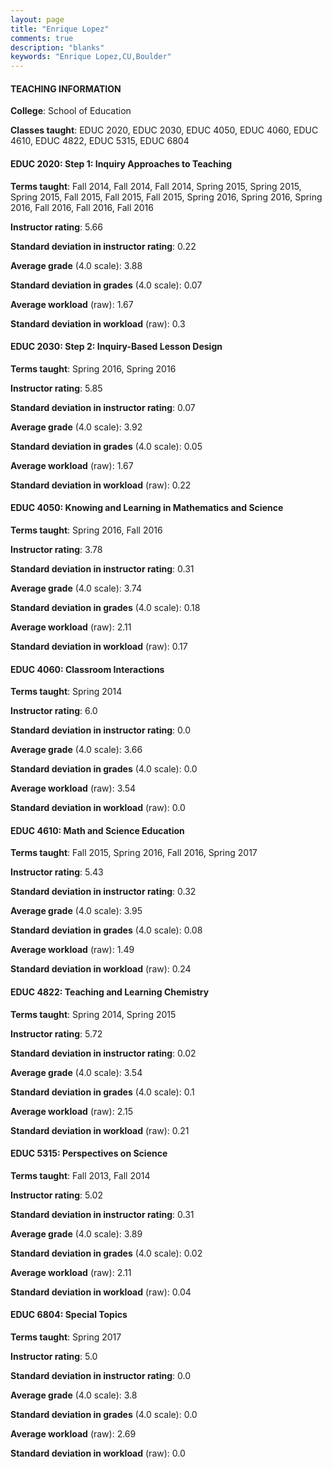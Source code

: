 ```yaml
---
layout: page
title: "Enrique Lopez" 
comments: true
description: "blanks"
keywords: "Enrique Lopez,CU,Boulder"
---
```

<head>
<script src="https://ajax.googleapis.com/ajax/libs/jquery/2.1.3/jquery.min.js"></script>
<script src="https://dl.dropboxusercontent.com/s/pc42nxpaw1ea4o9/highcharts.js?dl=0"></script>
<!-- <script src="../assets/js/highcharts.js"></script> -->
<style type="text/css">@font-face {
	font-family: "Bebas Neue";
	src: url(https://www.filehosting.org/file/details/544349/BebasNeue Regular.otf) format("opentype");
	}
	h1.Bebas { 
		font-family: "Bebas Neue", Verdana, Tahoma;
	}
</style>
</head>
	   
#### TEACHING INFORMATION

**College**: School of Education

**Classes taught**: EDUC 2020, EDUC 2030, EDUC 4050, EDUC 4060, EDUC 4610, EDUC 4822, EDUC 5315, EDUC 6804

#### EDUC 2020: Step 1: Inquiry Approaches to Teaching

**Terms taught**: Fall 2014, Fall 2014, Fall 2014, Spring 2015, Spring 2015, Spring 2015, Fall 2015, Fall 2015, Fall 2015, Spring 2016, Spring 2016, Spring 2016, Fall 2016, Fall 2016, Fall 2016

**Instructor rating**: 5.66

**Standard deviation in instructor rating**: 0.22

**Average grade** (4.0 scale): 3.88

**Standard deviation in grades** (4.0 scale): 0.07

**Average workload** (raw): 1.67

**Standard deviation in workload** (raw): 0.3

#### EDUC 2030: Step 2: Inquiry-Based Lesson Design

**Terms taught**: Spring 2016, Spring 2016

**Instructor rating**: 5.85

**Standard deviation in instructor rating**: 0.07

**Average grade** (4.0 scale): 3.92

**Standard deviation in grades** (4.0 scale): 0.05

**Average workload** (raw): 1.67

**Standard deviation in workload** (raw): 0.22

#### EDUC 4050: Knowing and Learning in Mathematics and  Science

**Terms taught**: Spring 2016, Fall 2016

**Instructor rating**: 3.78

**Standard deviation in instructor rating**: 0.31

**Average grade** (4.0 scale): 3.74

**Standard deviation in grades** (4.0 scale): 0.18

**Average workload** (raw): 2.11

**Standard deviation in workload** (raw): 0.17

#### EDUC 4060: Classroom Interactions

**Terms taught**: Spring 2014

**Instructor rating**: 6.0

**Standard deviation in instructor rating**: 0.0

**Average grade** (4.0 scale): 3.66

**Standard deviation in grades** (4.0 scale): 0.0

**Average workload** (raw): 3.54

**Standard deviation in workload** (raw): 0.0

#### EDUC 4610: Math and Science Education

**Terms taught**: Fall 2015, Spring 2016, Fall 2016, Spring 2017

**Instructor rating**: 5.43

**Standard deviation in instructor rating**: 0.32

**Average grade** (4.0 scale): 3.95

**Standard deviation in grades** (4.0 scale): 0.08

**Average workload** (raw): 1.49

**Standard deviation in workload** (raw): 0.24

#### EDUC 4822: Teaching and Learning Chemistry

**Terms taught**: Spring 2014, Spring 2015

**Instructor rating**: 5.72

**Standard deviation in instructor rating**: 0.02

**Average grade** (4.0 scale): 3.54

**Standard deviation in grades** (4.0 scale): 0.1

**Average workload** (raw): 2.15

**Standard deviation in workload** (raw): 0.21

#### EDUC 5315: Perspectives on Science

**Terms taught**: Fall 2013, Fall 2014

**Instructor rating**: 5.02

**Standard deviation in instructor rating**: 0.31

**Average grade** (4.0 scale): 3.89

**Standard deviation in grades** (4.0 scale): 0.02

**Average workload** (raw): 2.11

**Standard deviation in workload** (raw): 0.04

#### EDUC 6804: Special Topics

**Terms taught**: Spring 2017

**Instructor rating**: 5.0

**Standard deviation in instructor rating**: 0.0

**Average grade** (4.0 scale): 3.8

**Standard deviation in grades** (4.0 scale): 0.0

**Average workload** (raw): 2.69

**Standard deviation in workload** (raw): 0.0

